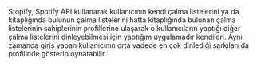Stopify, Spotify API kullanarak kullanıcının kendi çalma listelerini ya da kitaplığında bulunun çalma listelerini hatta kitaplığında bulunan çalma listelerinin sahiplerinin profillerine ulaşarak o kullanıcıların yaptığı diğer çalma listelerini dinleyebilmesi için yaptığım uygulamadır kendileri. Aynı zamanda giriş yapan kullanıcının orta vadede en çok dinlediği şarkıları da profilinde gösterip oynatabilir.

